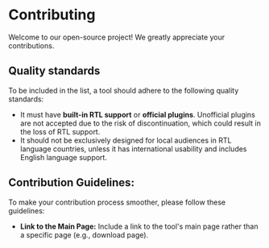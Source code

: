 # Contributing
Welcome to our open-source project! We greatly appreciate your contributions.

## Quality standards
To be included in the list, a tool should adhere to the following quality standards:

- It must have **built-in RTL support** or **official plugins**. Unofficial plugins are not accepted due to the risk of discontinuation, which could result in the loss of RTL support.
- It should not be exclusively designed for local audiences in RTL language countries, unless it has international usability and includes English language support.

## Contribution Guidelines:
To make your contribution process smoother, please follow these guidelines:
- **Link to the Main Page:** Include a link to the tool's main page rather than a specific page (e.g., download page).

